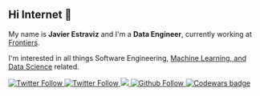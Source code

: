 ## Hi Internet 🖖

My name is **Javier Estraviz** and I'm a **Data Engineer**, currently working at [Frontiers](https://www.frontiersin.org/). 

I'm interested in all things Software Engineering, [Machine Learning, and Data Science](https://github.com/estraviz/data-science-roadmap) related.

<div>
  <a class="header-badge" target="_blank" href="https://thedataisflat.com/">
      <img alt="Twitter Follow" src="https://img.shields.io/badge/--website?label=Blog:%20TheDataIsFlat.com&logo=awesome-lists&style=social&logoColor=2257ea">
  </a>
  <a class="header-badge" target="_blank" href="https://twitter.com/estraviz">
      <img alt="Twitter Follow" src="https://img.shields.io/twitter/follow/estraviz?style=social">
  </a>
  <a class="header-badge" target="_blank" href="https://www.linkedin.com/in/javierestraviz/">
      <img src="https://img.shields.io/badge/style--5eba00.svg?label=LinkedIn&logo=linkedin&style=social">
  </a>
  <a class="header-badge" target="_blank" href="https://github.com/estraviz">
      <img alt="Github Follow" src="https://img.shields.io/github/followers/estraviz?label=follow&style=social">
  </a>
  <a class="header-badge" target="_blank" href="https://www.codewars.com/users/estraviz">
      <img alt="Codewars badge" src="https://www.codewars.com/users/estraviz/badges/micro">
  </a>
</div>

